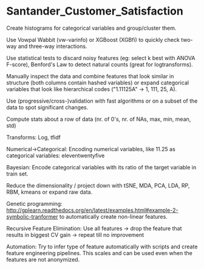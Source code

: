 # Santander_Customer_Satisfaction


Create histograms for categorical variables and group/cluster them.

Use Vowpal Wabbit (vw-varinfo) or XGBoost (XGBfi) to quickly check two-way and three-way interactions.

Use statistical tests to discard noisy features (eg: select k best with ANOVA F-score), Benford's Law to detect natural counts (great for logtransforms).

Manually inspect the data and combine features that look similar in structure (both columns contain hashed variables) or expand categorical variables that look like hierarchical codes ("1.11125A" -> 1, 111, 25, A).

Use (progressive/cross-)validation with fast algorithms or on a subset of the data to spot significant changes.

Compute stats about a row of data (nr. of 0's, nr. of NAs, max, min, mean, std)

Transforms: Log, tfidf

Numerical->Categorical: Encoding numerical variables, like 11.25 as categorical variables: eleventwentyfive

Bayesian: Encode categorical variables with its ratio of the target variable in train set.

Reduce the dimensionality / project down with tSNE, MDA, PCA, LDA, RP, RBM, kmeans or expand raw data.

Genetic programming: http://gplearn.readthedocs.org/en/latest/examples.html#example-2-symbolic-tranformer to automatically create non-linear features.

Recursive Feature Elimination: Use all features -> drop the feature that results in biggest CV gain -> repeat till no improvement

Automation: Try to infer type of feature automatically with scripts and create feature engineering pipelines. This scales and can be used even when the features are not anonymized.
